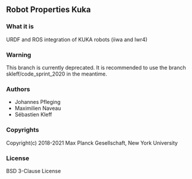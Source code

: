 Robot Properties Kuka
---------------------

### What it is

URDF and ROS integration of KUKA robots (iiwa and lwr4)

### Warning

This branch is currently deprecated. It is recommended to use the branch skleff/code_sprint_2020 in the meantime.

### Authors

- Johannes Pfleging
- Maximilien Naveau
- Sébastien Kleff

### Copyrights

Copyright(c) 2018-2021 Max Planck Gesellschaft, New York University

### License

BSD 3-Clause License

